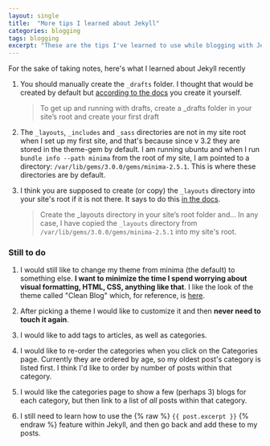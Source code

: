 ```yaml
---
layout: single
title:  "More tips I learned about Jekyll"
categories: blogging
tags: blogging
excerpt: "These are the tips I've learned to use while blogging with Jekyll this week"
---
```


For the sake of taking notes, here's what I learned about Jekyll recently

1. You should manually create the ```_drafts``` folder. I thought that would be created by default but [according to the docs](https://jekyllrb.com/docs/posts/#drafts) you create it yourself.
   >To get up and running with drafts, create a _drafts folder in your site’s root and create your first draft

2. The ```_layouts```, ```_includes``` and ```_sass``` directories are not in my site root when I set up my first site, and that's because since v 3.2 they are stored in the theme-gem by default. I am running ubuntu and when I run ```bundle info --path minima``` from the root of my site, I am pointed to a directory: ```/var/lib/gems/3.0.0/gems/minima-2.5.1```. This is where these directories are by default.
<!--more-->
3. I think you are supposed to create (or copy) the ```_layouts``` directory into your site's root if it is not there. It says to do this [in the docs](https://jekyllrb.com/docs/step-by-step/04-layouts/#creating-a-layout).
   >Create the _layouts directory in your site’s root folder and...
   In any case, I have copied the ```_layouts``` directory from ```/var/lib/gems/3.0.0/gems/minima-2.5.1``` into my site's root.

### Still to do

1. I would still like to change my theme from minima (the default) to something else. **I want to minimize the time I spend worrying about visual formatting, HTML, CSS, anything like that**. I like the look of the theme called "Clean Blog" which, for reference, is [here](https://jekyllthemes.io/theme/startbootstrap-clean-blog-jekyll). 

2. After picking a theme I would like to customize it and then **never need to touch it again**. 

3. I would like to add tags to articles, as well as categories.

4. I would like to re-order the categories when you click on the Categories page. Currently they are ordered by age, so my oldest post's category is listed first. I think I'd like to order by number of posts within that category.

5. I would like the categories page to show a few (perhaps 3) blogs for each category, but then link to a list of *all* posts within that category.

6. I still need to learn how to use the {% raw %} ```{{ post.excerpt }}``` {% endraw %} feature within Jekyll, and then go back and add these to my posts.